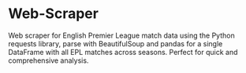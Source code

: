 # Web-Scraper
Web scraper for English Premier League match data using the Python requests library, parse with BeautifulSoup and pandas for a single DataFrame with all EPL matches across seasons. Perfect for quick and comprehensive analysis.
